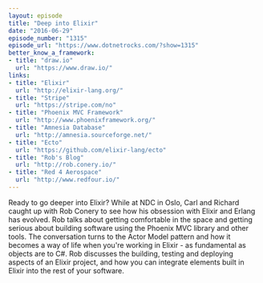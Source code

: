 ```yaml
---
layout: episode
title: "Deep into Elixir"
date: "2016-06-29"
episode_number: "1315"
episode_url: "https://www.dotnetrocks.com/?show=1315"
better_know_a_framework:
- title: "draw.io"
  url: "https://www.draw.io/"
links:
- title: "Elixir"
  url: "http://elixir-lang.org/"
- title: "Stripe"
  url: "https://stripe.com/no"
- title: "Phoenix MVC Framework"
  url: "http://www.phoenixframework.org/"
- title: "Amnesia Database"
  url: "http://amnesia.sourceforge.net/"
- title: "Ecto"
  url: "https://github.com/elixir-lang/ecto"
- title: "Rob's Blog"
  url: "http://rob.conery.io/"
- title: "Red 4 Aerospace"
  url: "http://www.redfour.io/"
---
```


Ready to go deeper into Elixir? While at NDC in Oslo, Carl and Richard caught up with Rob Conery to see how his obsession with Elixir and Erlang has evolved. Rob talks about getting comfortable in the space and getting serious about building software using the Phoenix MVC library and other tools. The conversation turns to the Actor Model pattern and how it becomes a way of life when you're working in Elixir - as fundamental as objects are to C#. Rob discusses the building, testing and deploying aspects of an Elixir project, and how you can integrate elements built in Elixir into the rest of your software.
